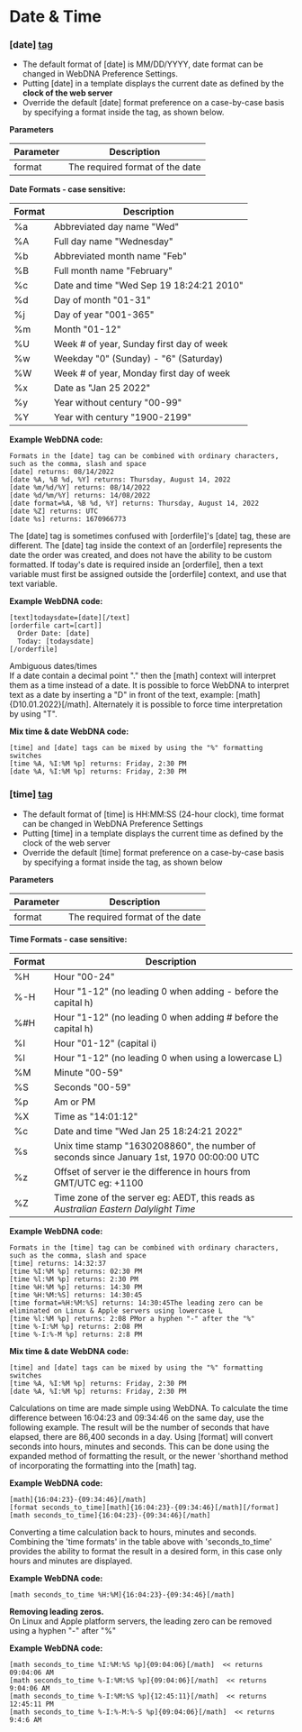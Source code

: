 # Date & Time

### \[date] [tag](https://docs.webdna.us/contexts-and-tags)

* The default format of \[date] is MM/DD/YYYY, date format can be changed in WebDNA Preference Settings.
* Putting \[date] in a template displays the current date as defined by the **clock of the web server**
* Override the default \[date] format preference on a case-by-case basis by specifying a format inside the tag, as shown below.

**Parameters**

| Parameter | Description                     |
| --------- | ------------------------------- |
| format    | The required format of the date |

**Date Formats - case sensitive:**

| Format | Description                              |
| ------ | ---------------------------------------- |
| %a     | Abbreviated day name "Wed"               |
| %A     | Full day name "Wednesday"                |
| %b     | Abbreviated month name "Feb"             |
| %B     | Full month name "February"               |
| %c     | Date and time "Wed Sep 19 18:24:21 2010" |
| %d     | Day of month "01-31"                     |
| %j     | Day of year "001-365"                    |
| %m     | Month "01-12"                            |
| %U     | Week # of year, Sunday first day of week |
| %w     | Weekday "0" (Sunday) - "6" (Saturday)    |
| %W     | Week # of year, Monday first day of week |
| %x     | Date as "Jan 25 2022"                    |
| %y     | Year without century "00-99"             |
| %Y     | Year with century "1900-2199"            |

**Example WebDNA code:**

```
Formats in the [date] tag can be combined with ordinary characters, 
such as the comma, slash and space
[date] returns: 08/14/2022 
[date %A, %B %d, %Y] returns: Thursday, August 14, 2022
[date %m/%d/%Y] returns: 08/14/2022
[date %d/%m/%Y] returns: 14/08/2022
[date format=%A, %B %d, %Y] returns: Thursday, August 14, 2022
[date %Z] returns: UTC
[date %s] returns: 1670966773
```

The \[date] tag is sometimes confused with \[orderfile]'s \[date] tag, these are different. The \[date] tag inside the context of an \[orderfile] represents the date the order was created, and does not have the ability to be custom formatted. If today's date is required inside an \[orderfile], then a text variable must first be assigned outside the \[orderfile] context, and use that text variable.

**Example WebDNA code:**

```
[text]todaysdate=[date][/text]
[orderfile cart=[cart]]
  Order Date: [date]
  Today: [todaysdate]
[/orderfile]
```

Ambiguous dates/times\
If a date contain a decimal point "." then the \[math] context will interpret them as a time instead of a date. It is possible to force WebDNA to interpret text as a date by inserting a "D" in front of the text, example: \[math]{D10.01.2022}\[/math]. Alternately it is possible to force time interpretation by using "T".

**Mix time & date WebDNA code:**

```
[time] and [date] tags can be mixed by using the "%" formatting switches
[time %A, %I:%M %p] returns: Friday, 2:30 PM
[date %A, %I:%M %p] returns: Friday, 2:30 PM
```

### \[time] [tag](https://docs.webdna.us/contexts-and-tags)

* The default format of \[time] is HH:MM:SS (24-hour clock), time format can be changed in WebDNA Preference Settings
* Putting \[time] in a template displays the current time as defined by the clock of the web server
* Override the default \[time] format preference on a case-by-case basis by specifying a format inside the tag, as shown below

**Parameters**

| Parameter | Description                     |
| --------- | ------------------------------- |
| format    | The required format of the date |

**Time Formats - case sensitive:**

| Format | Description                                                                              |
| ------ | ---------------------------------------------------------------------------------------- |
| %H     | Hour "00-24"                                                                             |
| %-H    | Hour "1-12" (no leading 0 when adding - before the capital h)                            |
| %#H    | Hour "1-12" (no leading 0 when adding # before the capital h)                            |
| %I     | Hour "01-12" (capital i)                                                                 |
| %l     | Hour "1-12" (no leading 0 when using a lowercase L)                                      |
| %M     | Minute "00-59"                                                                           |
| %S     | Seconds "00-59"                                                                          |
| %p     | Am or PM                                                                                 |
| %X     | Time as "14:01:12"                                                                       |
| %c     | Date and time "Wed Jan 25 18:24:21 2022"                                                 |
| %s     | Unix time stamp "1630208860", the number of seconds since January 1st, 1970 00:00:00 UTC |
| %z     | Offset of server ie the difference in hours from GMT/UTC eg: +1100                       |
| %Z     | Time zone of the server eg: AEDT, this reads as _Australian Eastern Dalylight Time_      |

**Example WebDNA code:**

```
Formats in the [time] tag can be combined with ordinary characters, 
such as the comma, slash and space
[time] returns: 14:32:37
[time %I:%M %p] returns: 02:30 PM
[time %l:%M %p] returns: 2:30 PM
[time %H:%M %p] returns: 14:30 PM
[time %H:%M:%S] returns: 14:30:45
[time format=%H:%M:%S] returns: 14:30:45The leading zero can be eliminated on Linux & Apple servers using lowercase L 
[time %l:%M %p] returns: 2:08 PMor a hyphen "-" after the "%"
[time %-I:%M %p] returns: 2:08 PM
[time %-I:%-M %p] returns: 2:8 PM
```

**Mix time & date WebDNA code:**

```
[time] and [date] tags can be mixed by using the "%" formatting switches
[time %A, %I:%M %p] returns: Friday, 2:30 PM
[date %A, %I:%M %p] returns: Friday, 2:30 PM
```

Calculations on time are made simple using WebDNA. To calculate the time difference between 16:04:23 and 09:34:46 on the same day, use the following example. The result will be the number of seconds that have elapsed, there are 86,400 seconds in a day. Using \[format] will convert seconds into hours, minutes and seconds. This can be done using the expanded method of formatting the result, or the newer 'shorthand method of incorporating the formatting into the \[math] tag.

**Example WebDNA code:**

```
[math]{16:04:23}-{09:34:46}[/math]
[format seconds_to_time][math]{16:04:23}-{09:34:46}[/math][/format]
[math seconds_to_time]{16:04:23}-{09:34:46}[/math]
```

Converting a time calculation back to hours, minutes and seconds. Combining the 'time formats' in the table above with 'seconds\_to\_time' provides the ability to format the result in a desired form, in this case only hours and minutes are displayed.

**Example WebDNA code:**

```
[math seconds_to_time %H:%M]{16:04:23}-{09:34:46}[/math]
```

**Removing leading zeros.**\
On Linux and Apple platform servers, the leading zero can be removed using a hyphen "-" after "%"

**Example WebDNA code:**

```
[math seconds_to_time %I:%M:%S %p]{09:04:06}[/math]  << returns 09:04:06 AM
[math seconds_to_time %-I:%M:%S %p]{09:04:06}[/math]  << returns 9:04:06 AM
[math seconds_to_time %-I:%M:%S %p]{12:45:11}[/math]  << returns 12:45:11 PM
[math seconds_to_time %-I:%-M:%-S %p]{09:04:06}[/math]  << returns 9:4:6 AM
```
